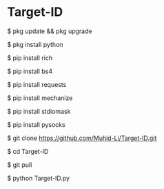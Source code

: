 # Target-ID
$ pkg update && pkg upgrade

$ pkg install python

$ pip install rich

$ pip install bs4

$ pip install requests

$ pip install mechanize

$ pip install stdiomask

$ pip install pysocks

$ git clone https://github.com/Muhid-Li/Target-ID.git

$ cd Target-ID

$ git pull

$ python Target-ID.py
